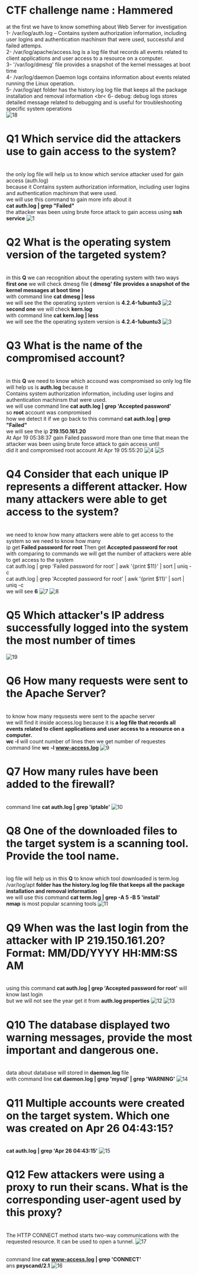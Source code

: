 # CTF challenge name : Hammered
at the first we have to know something about Web Server for investigation 
<br> 1- /var/log/auth.log – Contains system authorization information, including user logins and authentication machinsm that were used, successful and failed attemps.
<br> 2- /var/log/apache/access.log is a log file that records all events related to client applications and user access to a resource on a computer.
<br> 3- '/var/log/dmesg' file provides a snapshot of the kernel messages at boot time 
<br> 4- /var/log/daemon  Daemon logs contains information about events related running the Linux operation.
<br> 5- /var/log/apt folder has the history.log log file that keeps all the package installation and removal information
<br< 6- debug: debug logs stores detailed message related to debugging and is useful for troubleshooting specific system operations
<br>
![18](https://github.com/0xT7N/CTF/assets/75274517/f4db070a-9fa8-4b05-9051-5d9644e7e3b3)

# Q1 Which service did the attackers use to gain access to the system?
<br> the only log file will help us to know which service attacker used for gain access (auth.log) 
<br> because it Contains system authorization information, including user logins and authentication machinsm that were used.
<br> we will use this command to gain more info about it
<br> **cat auth.log | grep "Failed"**
<br> the attacker was been using brute force attack to gain access using **ssh service** 
![1](https://github.com/0xT7N/CTF/assets/75274517/de61e35a-d09e-476a-961c-b067dd30a177)

# Q2 What is the operating system version of the targeted system?
<br> in this **Q** we can recognition about the operating system with two ways 
<br> **first one** we will check dmesg file **( dmesg' file provides a snapshot of the kernel messages at boot time )**
<br> with command line **cat dmesg | less**
<br> we will see the the operating system version is **4.2.4-1ubuntu3**
![2](https://github.com/0xT7N/CTF/assets/75274517/ab8c46e9-d882-4deb-b2d5-f8464c95810a)
<br> **second one** we will check **kern.log**
<br> with command line **cat kern.log | less**
<br> we will see the the operating system version is **4.2.4-1ubuntu3**
![3](https://github.com/0xT7N/CTF/assets/75274517/72dd7471-dca1-49d6-9e0f-a16a58e45f05)

# Q3 What is the name of the compromised account?
<br> in this **Q** we need to know which accound was compromised so only log file will help us is **auth.log** because it 
<br>Contains system authorization information, including user logins and authentication machinsm that were used. 
<br> we will use command line **cat auth.log | grep 'Accepted password'** 
<br> so **root** account was compromised 
<br> how we detect it if we go back to this command **cat auth.log | grep "Failed"** 
<br> we will see the ip **219.150.161.20** 
<br>At Apr 19 05:38:37 gain Failed password more than one time that mean the attacker was been using brute force attack to gain access until 
<br> did it and compromised root account At Apr 19 05:55:20
![4](https://github.com/0xT7N/CTF/assets/75274517/39fbe868-933b-4d51-9f80-257c72d4d581) ![5](https://github.com/0xT7N/CTF/assets/75274517/6faeda17-cf32-4373-9f75-c0d7df791d23)

# Q4 Consider that each unique IP represents a different attacker. How many attackers were able to get access to the system?
<br> we need to know how many attackers were able to get access to the system so we need to know how many 
<br> ip get **Failed password for root** Then get **Accepted password for root**
<br> with comparing to commands we will get the number of attackers were able to get access to the system
<br> cat auth.log | grep 'Failed password for root' | awk '{print $11}' | sort | uniq -c
<br> cat auth.log | grep 'Accepted password for root' | awk '{print $11}' | sort | uniq -c
<br> we will see **6** 
![7](https://github.com/0xT7N/CTF/assets/75274517/a4000c6c-a0ab-48b3-aa3e-973b56447325)
![8](https://github.com/0xT7N/CTF/assets/75274517/d835b7c4-f4cb-4383-b12e-88953c57b970)
# Q5 Which attacker's IP address successfully logged into the system the most number of times
![19](https://github.com/0xT7N/CTF/assets/75274517/fea4215c-c0dc-4ccf-851f-bdb2d799c953)

# Q6 How many requests were sent to the Apache Server?
<br> to know how many requsests were sent to the apache server
<br> we will find it inside access.log because it is  **a log file that records all events related to client applications and user access to a resource on a computer.**
<br> **wc -l** will count number of lines then we get number of requestes 
<br> command line **wc -l www-access.log** 
![9](https://github.com/0xT7N/CTF/assets/75274517/f4ef7ebf-62a7-41ac-aceb-26c693be69e4)
# Q7 How many rules have been added to the firewall?
<br> command line **cat auth.log | grep 'iptable'**
![10](https://github.com/0xT7N/CTF/assets/75274517/a9911f4a-ae42-44e2-96c7-5f170e200953)
 # Q8 One of the downloaded files to the target system is a scanning tool. Provide the tool name.
 <br> log file will help us in this **Q** to know which tool downloaded is term.log
 <br> /var/log/apt **folder has the history.log log file that keeps all the package installation and removal information**
<br> we will use this command **cat term.log | grep -A 5 -B 5 'install'**
<br> **nmap** is most popular scanning tools
![11](https://github.com/0xT7N/CTF/assets/75274517/dd6b0a54-a989-4412-af0c-d09a8a9b4649)

# Q9 When was the last login from the attacker with IP 219.150.161.20? Format: MM/DD/YYYY HH:MM:SS AM
<br> using this command **cat auth.log | grep 'Accepted password for root'** will know last login
<br> but we will not see the year get it from **auth.log properties**
![12](https://github.com/0xT7N/CTF/assets/75274517/40a70a82-2376-4003-a100-9740ec7e31cb)
![13](https://github.com/0xT7N/CTF/assets/75274517/2e6f48d3-74a6-4427-8382-89fa6f7cc454)
# Q10 The database displayed two warning messages, provide the most important and dangerous one.
<br> data about database will stored in **daemon.log** file
<br> with command line **cat daemon.log | grep 'mysql' | grep 'WARNING'**
![14](https://github.com/0xT7N/CTF/assets/75274517/07d102df-2384-4bf2-9fe0-cd8489724947)
# Q11 Multiple accounts were created on the target system. Which one was created on Apr 26 04:43:15?
<br> **cat auth.log | grep 'Apr 26 04:43:15'**
![15](https://github.com/0xT7N/CTF/assets/75274517/536fd009-f24f-4f6b-b794-5d45b4cb2df6)
# Q12 Few attackers were using a proxy to run their scans. What is the corresponding user-agent used by this proxy?
<br>The HTTP CONNECT method starts two-way communications with the requested resource. It can be used to open a tunnel.
![17](https://github.com/0xT7N/CTF/assets/75274517/8f42c17e-e0f5-4607-befe-381859ae65c2)

<br> command line **cat www-access.log | grep 'CONNECT'** 
<br>   ans  **pxyscand/2.1**
![16](https://github.com/0xT7N/CTF/assets/75274517/c34815dd-d407-4c8d-8f40-f038350d503f)



